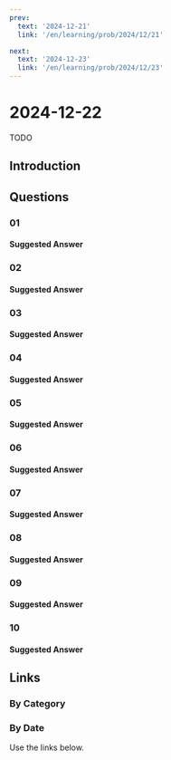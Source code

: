 ```yaml
---
prev:
  text: '2024-12-21'
  link: '/en/learning/prob/2024/12/21'

next:
  text: '2024-12-23'
  link: '/en/learning/prob/2024/12/23'
---
```


# 2024-12-22

TODO

<Badge type="danger" text="Bid"/>

## Introduction

## Questions

### 01

#### Suggested Answer

### 02

#### Suggested Answer

### 03

#### Suggested Answer

### 04

#### Suggested Answer

### 05

#### Suggested Answer

### 06

#### Suggested Answer

### 07

#### Suggested Answer

### 08

#### Suggested Answer

### 09

#### Suggested Answer

### 10

#### Suggested Answer

## Links

[<Badge type="tip" text="Go to Practice"/>](/en/practice/prob/2024/12/22)

### By Category

[<Badge type="tip" text="<--"/>](/en/learning/prob/2024/12/18)
[<Badge type="tip" text="Calendar"/>](/en/learning/calendar/2024/12)
[<Badge type="info" text="-->"/>](/en/learning/prob/2024/12/22#links)

### By Date

Use the links below.